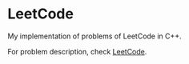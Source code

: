 # LeetCode

My implementation of problems of LeetCode in C++.

For problem description, check [LeetCode](https://leetcode.com/problemset/).
